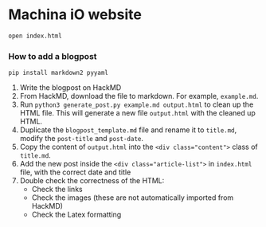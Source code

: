 # Machina iO website

```bash
open index.html
```

### How to add a blogpost

```
pip install markdown2 pyyaml
```

1. Write the blogpost on HackMD
2. From HackMD, download the file to markdown. For example, `example.md`.
3. Run `python3 generate_post.py example.md output.html` to clean up the HTML file. This will generate a new file `output.html` with the cleaned up HTML.
4. Duplicate the `blogpost_template.md` file and rename it to `title.md`, modify the `post-title` and `post-date`. 
5. Copy the content of `output.html` into the `<div class="content">` class of `title.md`.
6. Add the new post inside the `<div class="article-list">` in `index.html` file, with the correct date and title
7. Double check the correctness of the HTML:
    - Check the links
    - Check the images (these are not automatically imported from HackMD)
    - Check the Latex formatting
